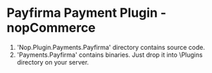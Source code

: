# Payfirma Payment Plugin - nopCommerce

1. 'Nop.Plugin.Payments.Payfirma' directory contains source code.
2. 'Payments.Payfirma' contains binaries. Just drop it into \Plugins directory on your server.